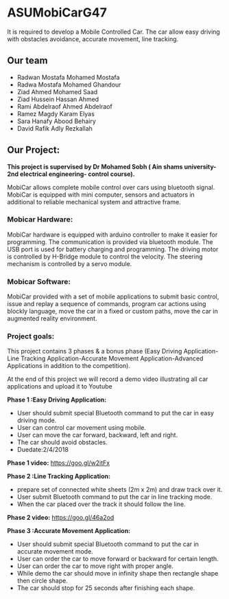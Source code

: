 # ASUMobiCarG47
It is required to develop a Mobile Controlled Car. The car allow easy driving with obstacles avoidance, accurate movement, line tracking.
## Our team
- Radwan Mostafa Mohamed Mostafa
- Radwa Mostafa Mohamed Ghandour
- Ziad Ahmed Mohamed Saad
- Ziad Hussein Hassan Ahmed
- Rami Abdelraof Ahmed Abdelraof
- Ramez Magdy Karam Elyas
- Sara Hanafy Abood Behairy
- David Rafik Adly Rezkallah
## Our Project:
**This project is supervised by Dr Mohamed Sobh ( Ain shams university- 2nd electrical engineering- control course).**

MobiCar allows complete mobile control over cars using
bluetooth signal. MobiCar is equipped with mini computer, sensors and actuators in additional to
reliable mechanical system and attractive frame.
### Mobicar Hardware:
MobiCar hardware is equipped with arduino controller to make it
easier for programming. The communication is provided via
bluetooth module. The USB port is used for battery charging and
programming. The driving motor is controlled by H-Bridge
module to control the velocity. The steering mechanism is
controlled by a servo module.
### Mobicar Software:
MobiCar provided with a set of mobile applications to submit basic control,
issue and replay a sequence of commands, program car actions using blockly
language, move the car in a fixed or custom paths, move the car in augmented
reality environment.
### Project goals:
This project contains 3 phases & a bonus phase
(Easy Driving Application-Line Tracking Application-Accurate Movement Application-Advanced Applications in addition to the competition).


At the end of this project we will record a demo video illustrating all car applications and upload it to Youtube


**Phase 1 :Easy Driving Application:**
- User should  submit special Bluetooth command to put the car in easy driving mode.
- User can control car movement using mobile.
- User can move the car forward, backward, left and right.
- The car should avoid obstacles. 
- Duedate:2/4/2018

**Phase 1 video:**
https://goo.gl/w2itFx


**Phase 2 :Line Tracking Application:**
- prepare set of connected white sheets (2m x 2m) and draw track over it.
- User submit Bluetooth command to put the car in line tracking mode.
- When the car placed over the track it should follow the line.


**Phase 2 video:**
https://goo.gl/46a2od

**Phase 3 :Accurate Movement Application:**
- User should submit special Bluetooth command to put the car in accurate movement mode.
- User can order the car to move forward or backward for certain length.
- User can order the car to move right with proper angle.
- While demo the car should move in infinity shape then rectangle shape then circle shape.
- The car should stop for 25 seconds after finishing each shape.
